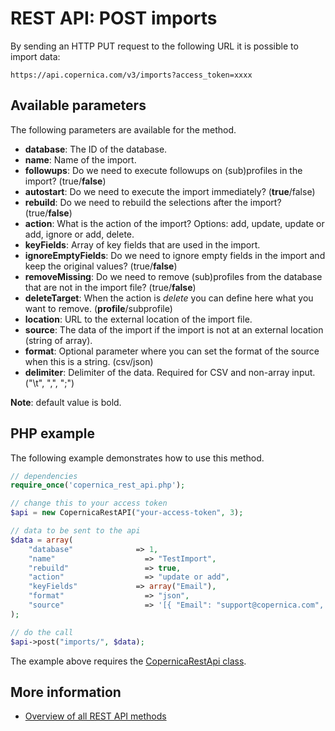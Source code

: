 # REST API: POST imports

By sending an HTTP PUT request to the following URL it is possible to import data:

`https://api.copernica.com/v3/imports?access_token=xxxx`

## Available parameters

The following parameters are available for the method. 

* **database**: The ID of the database.
* **name**: Name of the import.
* **followups**: Do we need to execute followups on (sub)profiles in the import? (true/**false**)
* **autostart**: Do we need to execute the import immediately? (**true**/false)
* **rebuild**: Do we need to rebuild the selections after the import? (true/**false**)
* **action**: What is the action of the import? Options: add, update, update or add, ignore or add, delete.
* **keyFields**: Array of key fields that are used in the import. 
* **ignoreEmptyFields**: Do we need to ignore empty fields in the import and keep the original values? (true/**false**)
* **removeMissing**: Do we need to remove (sub)profiles from the database that are not in the import file? (true/**false**)
* **deleteTarget**: When the action is *delete* you can define here what you want to remove. (**profile**/subprofile)
* **location**: URL to the external location of the import file. 
* **source**: The data of the import if the import is not at an external location (string of array).
* **format**: Optional parameter where you can set the format of the source when this is a string. (csv/json)
* **delimiter**: Delimiter of the data. Required for CSV and non-array input. ("\t", ",", ";")

**Note**: default value is bold. 

## PHP example

The following example demonstrates how to use this method.

```php
// dependencies
require_once('copernica_rest_api.php');

// change this to your access token
$api = new CopernicaRestAPI("your-access-token", 3);

// data to be sent to the api
$data = array(
	"database" 	    		=> 1,
	"name"				      => "TestImport",
	"rebuild"			      => true,
	"action"			      => "update or add",
	"keyFields"			    => array("Email"),
	"format"			      => "json",
	"source"			      => '[{ "Email": "support@copernica.com", "Contactpersoon": "Jeroen" }, { "Email": "info@copernica.com", "Contactpersoon": "Danny" }]'
);

// do the call
$api->post("imports/", $data);
```

The example above requires the [CopernicaRestApi class](rest-php).

## More information

* [Overview of all REST API methods](rest-api)
